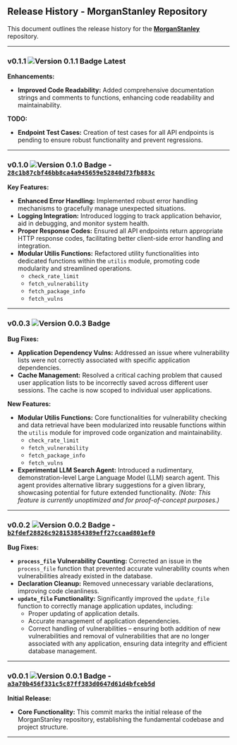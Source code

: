 ## Release History - MorganStanley Repository

This document outlines the release history for the [**MorganStanley**](https://github.com/mkantwala/MorganStanley.git) repository.

-----

### v0.1.1 <img src="https://img.shields.io/badge/Version-0.1.1-blue" alt="Version 0.1.1 Badge"> <Badge type="info">Latest</Badge>

**Enhancements:**

  * **Improved Code Readability:** Added comprehensive documentation strings and comments to functions, enhancing code readability and maintainability.

**TODO:**

  * **Endpoint Test Cases:** Creation of test cases for all API endpoints is pending to ensure robust functionality and prevent regressions.

-----

### v0.1.0 <img src="https://img.shields.io/badge/Version-0.1.0-blue" alt="Version 0.1.0 Badge"> - [`28c1b87cbf46bb8ca4a945659e52840d73fb883c`]([https://www.google.com/url?sa=E&source=gmail&q=https://github.com/mkantwala/MorganStanley.git/commit/28c1b87cbf46bb8ca4a945659e52840d73fb883c](https://www.google.com/url?sa=E&source=gmail&q=https://github.com/mkantwala/MorganStanley.git/commit/28c1b87cbf46bb8ca4a945659e52840d73fb883c))

**Key Features:**

  * **Enhanced Error Handling:** Implemented robust error handling mechanisms to gracefully manage unexpected situations.
  * **Logging Integration:** Introduced logging to track application behavior, aid in debugging, and monitor system health.
  * **Proper Response Codes:** Ensured all API endpoints return appropriate HTTP response codes, facilitating better client-side error handling and integration.
  * **Modular Utilis Functions:** Refactored utility functionalities into dedicated functions within the `utilis` module, promoting code modularity and streamlined operations.
      * `check_rate_limit`
      * `fetch_vulnerability`
      * `fetch_package_info`
      * `fetch_vulns`

-----

### v0.0.3 <img src="https://img.shields.io/badge/Version-0.0.3-blue" alt="Version 0.0.3 Badge">

**Bug Fixes:**

  * **Application Dependency Vulns:** Addressed an issue where vulnerability lists were not correctly associated with specific application dependencies.
  * **Cache Management:** Resolved a critical caching problem that caused user application lists to be incorrectly saved across different user sessions. The cache is now scoped to individual user applications.

**New Features:**

  * **Modular Utilis Functions:**  Core functionalities for vulnerability checking and data retrieval have been modularized into reusable functions within the `utilis` module for improved code organization and maintainability.
      * `check_rate_limit`
      * `fetch_vulnerability`
      * `fetch_package_info`
      * `fetch_vulns`
  * **Experimental LLM Search Agent:** Introduced a rudimentary, demonstration-level Large Language Model (LLM) search agent. This agent provides alternative library suggestions for a given library, showcasing potential for future extended functionality.  *(Note: This feature is currently unoptimized and for proof-of-concept purposes.)*

-----

### v0.0.2 <img src="https://img.shields.io/badge/Version-0.0.2-blue" alt="Version 0.0.2 Badge"> - [`b2fdef28826c928153854389eff27ccaad801ef0`]([https://www.google.com/url?sa=E&source=gmail&q=https://github.com/mkantwala/MorganStanley.git/commit/b2fdef28826c928153854389eff27ccaad801ef0](https://www.google.com/url?sa=E&source=gmail&q=https://github.com/mkantwala/MorganStanley.git/commit/b2fdef28826c928153854389eff27ccaad801ef0))

**Bug Fixes:**

  * **`process_file` Vulnerability Counting:**  Corrected an issue in the `process_file` function that prevented accurate vulnerability counts when vulnerabilities already existed in the database.
  * **Declaration Cleanup:** Removed unnecessary variable declarations, improving code cleanliness.
  * **`update_file` Functionality:**  Significantly improved the `update_file` function to correctly manage application updates, including:
      * Proper updating of application details.
      * Accurate management of application dependencies.
      * Correct handling of vulnerabilities – ensuring both addition of new vulnerabilities and removal of vulnerabilities that are no longer associated with any application, ensuring data integrity and efficient database management.

-----

### v0.0.1 <img src="https://img.shields.io/badge/Version-0.0.1-blue" alt="Version 0.0.1 Badge"> - [`a3a70b456f331c5c87ff383d0647d61d4bfceb5d`]([https://www.google.com/url?sa=E&source=gmail&q=https://github.com/mkantwala/MorganStanley.git/commit/a3a70b456f331c5c87ff383d0647d61d4bfceb5d](https://www.google.com/url?sa=E&source=gmail&q=https://github.com/mkantwala/MorganStanley.git/commit/a3a70b456f331c5c87ff383d0647d61d4bfceb5d))

**Initial Release:**

  * **Core Functionality:**  This commit marks the initial release of the MorganStanley repository, establishing the fundamental codebase and project structure.

-----

